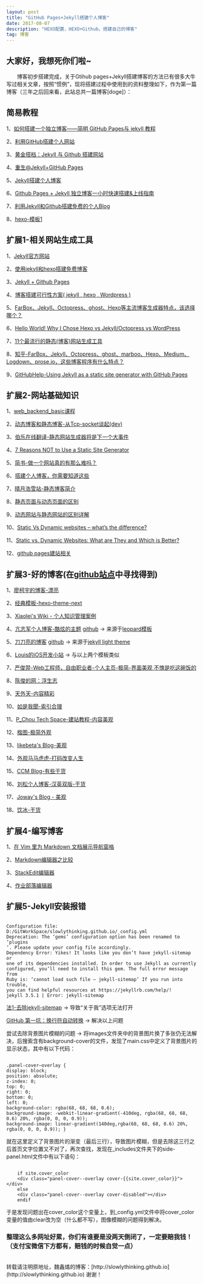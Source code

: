 ```yaml
---
layout: post
title: "GitHub Pages+Jekyll搭建个人博客"
date: 2017-08-07 
description: "HEXO配置，HEXO+Github，搭建自己的博客"
tag: 博客 
---   
```


## 大家好，我想死你们啦~

　　博客初步搭建完成，关于Gtihub pages+Jekyll搭建博客的方法已有很多大牛写过相关文章，按照“惯例”，现将搭建过程中使用到的资料整理如下，作为第一篇博客（三年之后回来看，此站总共一篇博客[doge]）：
　　
## 简易教程

1、[如何搭建一个独立博客——简明 GitHub Pages与 jekyll 教程](http://www.cnfeat.com/blog/2014/05/10/how-to-build-a-blog/)

2、[利用GitHub搭建个人网站](http://www.ganecheng.tech/blog/52203759.html)

3、[黄金搭档：Jekyll 与 Github 搭建网站](http://liusongx.com/cn/%E6%8A%80%E6%9C%AF/github-and-jekyll/)

4、[重生@Jekyll+GitHub Pages](http://chenjun.com/blog/2014/07/jekyll-github.html)

5、[Jekyll搭建个人博客](http://baixin.io/2016/10/jekyll_tutorials1/)

6、[Github Pages + Jekyll 独立博客一小时快速搭建&上线指南](http://playingfingers.com/2016/03/26/build-a-blog/#github-pages-1)

7、[利用Jekyll和Github搭建免费的个人Blog](http://damoqiongqiu.github.io/%E6%96%87%E7%A7%91%E7%94%9F%E9%83%BD%E8%83%BD%E8%AF%BB%E6%87%82%E7%9A%84jekyll%E4%B8%AD%E6%96%87%E6%95%99%E7%A8%8B/2017/07/02/%E5%88%A9%E7%94%A8github%E5%92%8Cjekyll%E6%90%AD%E5%BB%BA%E4%B8%AA%E4%BA%BABlog-1.html)

8、[hexo-模板1](http://xhs.me/blog/archives/)

## 扩展1-相关网站生成工具

1、[Jekyll官方网站](http://jekyll.com.cn/)

2、[使用jekyll和hexo搭建免费博客](http://www.alonemonkey.com/2016/05/20/blog-by-jekyll-hexo/)

3、[Jekyll + Github Pages](http://www.aimspike.com/2016/12/21/jekyll-githubpages/)

4、[博客搭建可行性方案( jekyll , hexo , Wordpress )](http://www.jianshu.com/p/c4f145fdd637)

5、[FarBox、Jekyll、Octopress、ghost、Hexo等主流博客生成器特点，该选择哪个？](http://kaimingwan.com/post/gong-ju/farbox-jekyll-octopress-ghost-hexodeng-zhu-liu-bo-ke-sheng-cheng-qi-te-dian-gai-xuan-ze-na-ge)

6、[Hello World! Why I Chose Hexo vs Jekyll/Octopress vs WordPress](https://theknowledgeaccelerator.com/2015/09/29/hello-world/)

7、[11个最流行的静态(博客)网站生成工具](http://topspeedsnail.com/static-website-generators_or_tools/)

8、[知乎-FarBox、Jekyll、Octopress、ghost、marboo、Hexo、Medium、Logdown、prose.io，这些博客程序有什么特点？](https://www.zhihu.com/question/21981094)

9、[GitHubHelp-Using Jekyll as a static site generator with GitHub Pages](https://help.github.com/articles/using-jekyll-as-a-static-site-generator-with-github-pages/)

## 扩展2-网站基础知识

1、[web_backend_basic课程](http://www.openxy.com/books/web_backend_basic/)

2、[动态博客和静态博客-从Tcp-socket谈起(dev)](http://fallenwood.github.io/2016/04/29/web-from-tcp-socket/)

3、[伯乐在线翻译-静态网站生成器将是下一个大事件](http://blog.jobbole.com/103451/)

4、[7 Reasons NOT to Use a Static Site Generator](https://www.sitepoint.com/7-reasons-not-use-static-site-generator/)

5、[简书-做一个网站真的有那么难吗？](http://www.jianshu.com/p/0ca5ad11bfe8)

6、[搭建个人博客，你需要知道这些](https://zhuanlan.zhihu.com/p/25744686)

7、[晴月浩雪站-静态博客简介](http://vrman.qiniudn.com/2014/07/23/%E6%8A%98%E8%85%BE/hexo/%E9%9D%99%E6%80%81%E5%8D%9A%E5%AE%A2%E7%AE%80%E4%BB%8B/)

8、[静态页面与动态页面的区别](https://www.shennongmin.org/?p=1130)

9、[动态网站与静态网站的区别详解](http://www.qianxingzhem.com/post-202.html)

10、[Static Vs Dynamic websites – what’s the difference?](http://edinteractive.co.uk/static-vs-dynamic-websites-difference/)

11、[Static vs. Dynamic Websites: What are They and Which is Better?](https://rocketmedia.com/blog/static-vs-dynamic-websites)

12、[github pages建站相关](http://thebestofyouth.com/)

## 扩展3-好的博客(在[github站点](https://github.com/jekyll/jekyll/wiki/sites)中寻找得到)

1、[廖柯宇的博客-漂亮](http://liaokeyu.com/)

2、[经典模板-hexo-theme-next](http://comtu.github.io/)

3、[Xiaolei's Wiki - 个人知识管理案例](http://wiki.xiaolei.tech/#!index.md#Xiaolei's_Wiki)

4、[亢志军个人博客-酷炫的主题](http://robotkang.cc/#blog) [github](https://github.com/MengZheK/kangblog.github.io/)  ->  来源于[leopard模板](https://github.com/leopardpan/leopardpan.github.io)

5、[刀刀亮的博客](http://daodaoliang.com/) [github](https://github.com/daodaoliang/daodaoliang.github.com)  ->  来源于[jekyll light theme](https://github.com/pexcn/Jekyll-Light)

6、[Louis的iOS开发小站](http://louisly.com/)  ->  与以上两个模板类似

7、[严俊羿-Web工程师，自由职业者-个人主页-极简-界面美观 不愧是吃这碗饭的](http://yanjunyi.com/)

8、[陈俊的网：浮生志](http://chenjun.com/)

9、[天外天-内容精彩](http://blog.evercoding.net/)

10、[如是我聞-索引合理](http://ztpala.com/)

11、[P_Chou Tech Space-建站教程-内容美观](http://www.pchou.info/index.html)

12、[楷图-极简外观](http://dbkaiser.github.io/)

13、[likebeta's Blog-美观](https://blog.ixxoo.me/)

14、[外观马马虎虎-打码改变人生](http://mazhuang.org/)

15、[CCM Blog-有些干货](http://iccm.cc/)

16、[刘松个人博客-汉英双版-干货](http://liusongx.com/)

17、[Joway's Blog - 美观](https://blog.joway.io/)

18、[饮冰-干货](http://facaiy.github.io/)

## 扩展4-编写博客

1、[在 Vim 里为 Markdown 文档展示导航窗格](http://mazhuang.org/2016/08/03/add-outline-for-markdown-in-vim/)

2、[Markdown编辑器之比较](http://www.jianshu.com/p/dcffb6f60fe2)

3、[StackEdit编辑器](https://stackedit.io/editor#)

4、[作业部落编辑器](https://www.zybuluo.com/mdeditor#840579)

## 扩展5-Jekyll安装报错

```

Configuration file: D:/GitWorkSpace/slowlythinking.github.io/_config.yml
Deprecation: The ‘gems’ configuration option has been renamed to ‘plugins
‘. Please update your config file accordingly.
Dependency Error: Yikes! It looks like you don’t have jekyll-sitemap or 
one of its dependencies installed. In order to use Jekyll as currently 
configured, you‘ll need to install this gem. The full error message from 
Ruby is: ‘cannot load such file – jekyll-sitemap’ If you run into trouble,
you can find helpful resources at https://jekyllrb.com/help/!
jekyll 3.5.1 | Error: jekyll-sitemap

```

[法1-去除jekyll-sitemap](http://lumberport69.rssing.com/chan-68716448/all_p94.html) -> 导致“关于我”选项无法打开

[GitHub 第一坑：换行符自动转换](https://github.com/cssmagic/blog/issues/22)   ->   解决以上问题

尝试去除背景图片模糊的问题 -> 将images文件夹中的背景图片换了多张仍无法解决，后搜索含有background-cover的文件，发现了main.css中定义了背景图片的显示状态，其中有以下代码：

```

.panel-cover–overlay {
display: block;
position: absolute;
z-index: 0;
top: 0;
right: 0;
bottom: 0;
left: 0;
background-color: rgba(68, 68, 68, 0.6);
background-image: -webkit-linear-gradient(-410deg, rgba(68, 68, 68, 0.6) 20%, rgba(0, 0, 0, 0.9));
background-image: linear-gradient(140deg,rgba(68, 68, 68, 0.6) 20%, rgba(0, 0, 0, 0.9)); }

```

就在这里定义了背景图片的渐变（最后三行），导致图片模糊，但是去除这三行之后首页文字位置又不对了，再次查找，发现在_includes文件夹下的side-panel.html文件中有以下语句：

```

    if site.cover_color
    <div class="panel-cover--overlay cover-{{site.cover_color}}"></div>
    else
    <div class="panel-cover--overlay cover-disabled"></div>
    endif

```

于是发现问题出在cover_color这个变量上，到_config.yml文件中将cover_color变量的值由clear改为空（什么都不写），图像模糊的问题得到解决。

### 整理这么多网址好累，你们有谁要是没两天倒闭了，一定要赔我钱！（支付宝微信下方都有，赔钱的时候自觉一点）

<br>
转载请注明原地址，魏鑫燏的博客：[http://slowlythinking.github.io](http://slowlythinking.github.io) 谢谢！
